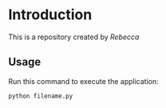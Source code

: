 # Introduction


This is a repository created by *Rebecca*


## Usage


Run this command to execute the application:


`python filename.py`


